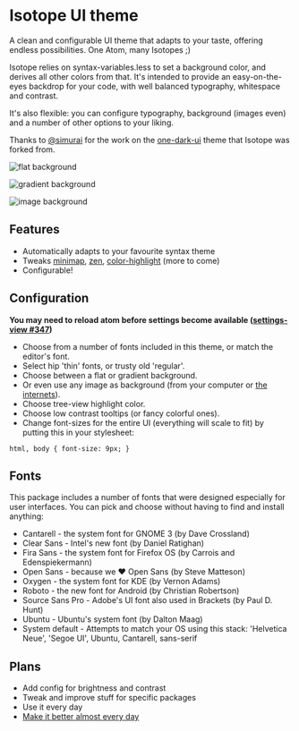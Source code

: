 # Isotope UI theme

A clean and configurable UI theme that adapts to your taste, offering endless possibilities. One Atom, many Isotopes ;)

Isotope relies on syntax-variables.less to set a background color, and derives all other colors from that. It's intended to provide an easy-on-the-eyes backdrop for your code, with well balanced typography, whitespace and contrast.

It's also flexible: you can configure typography, background (images even) and a number of other options to your liking.

Thanks to [@simurai](https://github.com/simurai) for the work on the [one-dark-ui](https://github.com/atom/one-dark-ui) theme that Isotope was forked from.

![flat background](https://github.com/braver/isotope-ui/raw/master/resources/images/flat.png)

![gradient background](https://github.com/braver/isotope-ui/raw/master/resources/images/gradient.png)

![image background](https://github.com/braver/isotope-ui/raw/master/resources/images/image.png)

## Features

- Automatically adapts to your favourite syntax theme
- Tweaks [minimap](https://atom.io/packages/minimap), [zen](https://atom.io/packages/zen), [color-highlight](https://atom.io/packages/atom-color-highlight) (more to come)
- Configurable!


## Configuration

**You may need to reload atom before settings become available ([settings-view #347](https://github.com/atom/settings-view/issues/347))**

- Choose from a number of fonts included in this theme, or match the editor's font.
- Select hip 'thin' fonts, or trusty old 'regular'.
- Choose between a flat or gradient background.
- Or even use any image as background (from your computer or [the internets](http://hubblesite.org)).
- Choose tree-view highlight color.
- Choose low contrast tooltips (or fancy colorful ones).
- Change font-sizes for the entire UI (everything will scale to fit) by putting this in your stylesheet:

```
html, body { font-size: 9px; }
```


## Fonts

This package includes a number of fonts that were designed especially for user interfaces. You can pick and choose without having to find and install anything:

- Cantarell - the system font for GNOME 3 (by Dave Crossland)
- Clear Sans - Intel's new font (by Daniel Ratighan)
- Fira Sans - the system font for Firefox OS (by Carrois and Edenspiekermann)
- Open Sans - because we ♥ Open Sans (by Steve Matteson)
- Oxygen - the system font for KDE (by Vernon Adams)
- Roboto - the new font for Android (by Christian Robertson)
- Source Sans Pro - Adobe's UI font also used in Brackets (by Paul D. Hunt)
- Ubuntu - Ubuntu's system font (by Dalton Maag)
- System default - Attempts to match your OS using this stack: 'Helvetica Neue', 'Segoe UI', Ubuntu, Cantarell, sans-serif


## Plans

- Add config for brightness and contrast
- Tweak and improve stuff for specific packages
- Use it every day
- [Make it better almost every day](https://github.com/braver/isotope-ui/issues/2)
